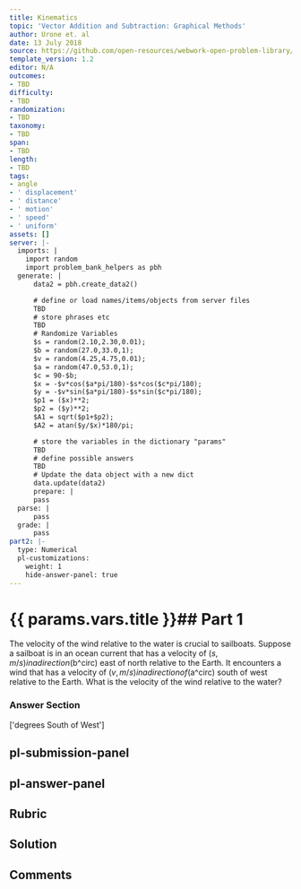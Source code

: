 ```yaml
---
title: Kinematics
topic: 'Vector Addition and Subtraction: Graphical Methods'
author: Urone et. al
date: 13 July 2018
source: https://github.com/open-resources/webwork-open-problem-library/tree/master/Contrib/BrockPhysics/College_Physics_Urone/3.Two_Dimensional_Kinematics/003-005_ADDITIONOFVELOCITIES/NU_U17-03-05-011.pg
template_version: 1.2
editor: N/A
outcomes:
- TBD
difficulty:
- TBD
randomization:
- TBD
taxonomy:
- TBD
span:
- TBD
length:
- TBD
tags:
- angle
- ' displacement'
- ' distance'
- ' motion'
- ' speed'
- ' uniform'
assets: []
server: |-
  imports: |
    import random
    import problem_bank_helpers as pbh
  generate: |
      data2 = pbh.create_data2()

      # define or load names/items/objects from server files
      TBD
      # store phrases etc
      TBD
      # Randomize Variables
      $s = random(2.10,2.30,0.01);
      $b = random(27.0,33.0,1);
      $v = random(4.25,4.75,0.01);
      $a = random(47.0,53.0,1);
      $c = 90-$b;
      $x = -$v*cos($a*pi/180)-$s*cos($c*pi/180);
      $y = -$v*sin($a*pi/180)-$s*sin($c*pi/180);
      $p1 = ($x)**2;
      $p2 = ($y)**2;
      $A1 = sqrt($p1+$p2);
      $A2 = atan($y/$x)*180/pi;

      # store the variables in the dictionary "params"
      TBD
      # define possible answers
      TBD
      # Update the data object with a new dict
      data.update(data2)
      prepare: |
      pass
  parse: |
      pass
  grade: |
      pass
part2: |-
  type: Numerical
  pl-customizations:
    weight: 1
    hide-answer-panel: true
---
```


# {{ params.vars.title }}## Part 1 
The velocity of the wind relative to the water is crucial to sailboats. Suppose a sailboat is in an ocean current that has a velocity of ($s,m/s) in a direction ($b^circ) east of north relative to the Earth. It encounters a wind that has a velocity of ($v,m/s) in a direction of ($a^circ) south of west relative to the Earth. What is the velocity of the wind relative to the water? 


### Answer Section 
['degrees South of West']

## pl-submission-panel 


## pl-answer-panel 


## Rubric 


## Solution 


## Comments 


